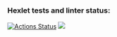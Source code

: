### Hexlet tests and linter status:
[![Actions Status](https://github.com/wake7777/frontend-project-lvl1/workflows/hexlet-check/badge.svg)](https://github.com/wake7777/frontend-project-lvl1/actions)
<a href="https://codeclimate.com/github/codeclimate/codeclimate/maintainability"><img src="https://api.codeclimate.com/v1/badges/a99a88d28ad37a79dbf6/maintainability" /></a>